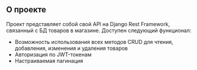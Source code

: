## О проекте 

Проект представляет собой свой API на Django Rest Framework, связанный с БД товаров в магазине.
Доступен следующий функционал:
* Возможность использования всех методов CRUD для чтения, добавления, изменения и удаления товаров
* Авторизация по JWT-токенам
* Настраиваемая пагинация
